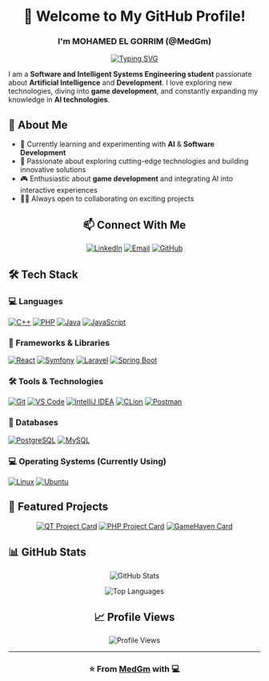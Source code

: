 <div align="center">
  
# 👋 Welcome to My GitHub Profile!

### I'm MOHAMED EL GORRIM (@MedGm)

[![Typing SVG](https://readme-typing-svg.herokuapp.com?font=Fira+Code&pause=1000&color=2E9EFF&center=true&vCenter=true&random=false&width=435&lines=Software+Engineering+Student;AI+Enthusiast;Full+Stack+Developer;Game+Development+Passionate)](https://git.io/typing-svg)

</div>

I am a **Software and Intelligent Systems Engineering student** passionate about **Artificial Intelligence** and **Development**. I love exploring new technologies, diving into **game development**, and constantly expanding my knowledge in **AI technologies**.

## 🚀 About Me
- 🔭 Currently learning and experimenting with **AI** & **Software Development**
- 🌱 Passionate about exploring cutting-edge technologies and building innovative solutions
- 🎮 Enthusiastic about **game development** and integrating AI into interactive experiences
- 👨‍💻 Always open to collaborating on exciting projects

<div align="center">

## 📫 Connect With Me
[![LinkedIn](https://img.shields.io/badge/LinkedIn-0A66C2?style=for-the-badge&logo=linkedin&logoColor=white)](https://www.linkedin.com/in/mohamed-el-gorrim-8052822a0/)
[![Email](https://img.shields.io/badge/Email-EA4335?style=for-the-badge&logo=gmail&logoColor=white)](mailto:elgorrim.mohamed@etu.uae.ac.ma)
[![GitHub](https://img.shields.io/badge/GitHub-181717?style=for-the-badge&logo=github&logoColor=white)](https://github.com/MedGm)

</div>

## 🛠️ Tech Stack

### 💻 Languages
[![C++](https://img.shields.io/badge/C++-00599C?style=for-the-badge&logo=cplusplus&logoColor=white)](https://github.com/MedGm)
[![PHP](https://img.shields.io/badge/PHP-777BB4?style=for-the-badge&logo=php&logoColor=white)](https://github.com/MedGm)
[![Java](https://img.shields.io/badge/Java-007396?style=for-the-badge&logo=java&logoColor=white)](https://github.com/MedGm)
[![JavaScript](https://img.shields.io/badge/JavaScript-F7DF1E?style=for-the-badge&logo=javascript&logoColor=black)](https://github.com/MedGm)

### 🔧 Frameworks & Libraries
[![React](https://img.shields.io/badge/React-61DAFB?style=for-the-badge&logo=react&logoColor=black)](https://github.com/MedGm)
[![Symfony](https://img.shields.io/badge/Symfony-000000?style=for-the-badge&logo=symfony&logoColor=white)](https://github.com/MedGm)
[![Laravel](https://img.shields.io/badge/Laravel-FF2D20?style=for-the-badge&logo=laravel&logoColor=white)](https://github.com/MedGm)
[![Spring Boot](https://img.shields.io/badge/Spring_Boot-6DB33F?style=for-the-badge&logo=spring-boot&logoColor=white)](https://github.com/MedGm)

### 🛠️ Tools & Technologies
[![Git](https://img.shields.io/badge/Git-F05032?style=for-the-badge&logo=git&logoColor=white)](https://github.com/MedGm)
[![VS Code](https://img.shields.io/badge/VS_Code-007ACC?style=for-the-badge&logo=visualstudiocode&logoColor=white)](https://github.com/MedGm)
[![IntelliJ IDEA](https://img.shields.io/badge/IntelliJ-000000?style=for-the-badge&logo=intellijidea&logoColor=white)](https://github.com/MedGm)
[![CLion](https://img.shields.io/badge/CLion-000000?style=for-the-badge&logo=clion&logoColor=white)](https://github.com/MedGm)
[![Postman](https://img.shields.io/badge/Postman-FF6C37?style=for-the-badge&logo=postman&logoColor=white)](https://github.com/MedGm)

### 💾 Databases
[![PostgreSQL](https://img.shields.io/badge/PostgreSQL-4169E1?style=for-the-badge&logo=postgresql&logoColor=white)](https://github.com/MedGm)
[![MySQL](https://img.shields.io/badge/MySQL-4479A1?style=for-the-badge&logo=mysql&logoColor=white)](https://github.com/MedGm)

### 💻 Operating Systems (Currently Using)
[![Linux](https://img.shields.io/badge/Linux-FCC624?style=for-the-badge&logo=linux&logoColor=black)](https://github.com/MedGm)
[![Ubuntu](https://img.shields.io/badge/Ubuntu-E95420?style=for-the-badge&logo=ubuntu&logoColor=white)](https://github.com/MedGm)

## 🌟 Featured Projects

<div align="center">

[![QT Project Card](https://github-readme-stats.vercel.app/api/pin/?username=MedGm&repo=QTproject&theme=tokyonight)](https://github.com/MedGm/QTproject)
[![PHP Project Card](https://github-readme-stats.vercel.app/api/pin/?username=MedGm&repo=PHP-Project&theme=tokyonight)](https://github.com/MedGm/PHP-Project)
[![GameHaven Card](https://github-readme-stats.vercel.app/api/pin/?username=MedGm&repo=GameHaven&theme=tokyonight)](https://github.com/MedGm/GameHaven)

</div>

## 📊 GitHub Stats

<div align="center">

![GitHub Stats](https://github-readme-stats.vercel.app/api?username=medgm&show_icons=true&theme=tokyonight&hide_border=true&count_private=true)

![Top Languages](https://github-readme-stats.vercel.app/api/top-langs/?username=medgm&layout=compact&theme=tokyonight&hide_border=true)

</div>

<div align="center">

## 📈 Profile Views
![Profile Views](https://komarev.com/ghpvc/?username=medgm&color=blueviolet&style=for-the-badge)

---
### ⭐️ From [MedGm](https://github.com/MedGm) with 💻

</div>

<!---
MedGm/MedGm is a ✨ special ✨ repository because its `README.md` (this file) appears on your GitHub profile.
You can click the Preview link to take a look at your changes.
--->
